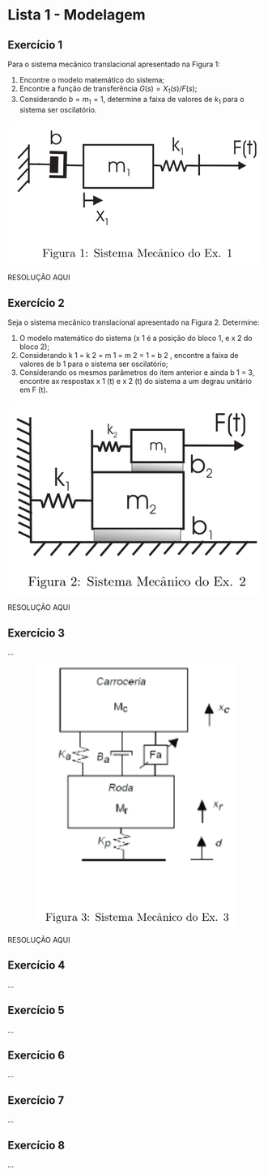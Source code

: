 # Lista 1 - Modelagem

## Exercício 1
Para o sistema mecânico translacional apresentado na Figura 1:
1. Encontre o modelo matemático do sistema;
2. Encontre a função de transferência $G(s) = X_1 (s)/F(s)$;
3. Considerando $b = m_1 = 1$, determine a faixa de valores de $k_1$ para o sistema ser oscilatório.

<p align="center">
<img src="./img/fig1_sistemamecanico.png" alt="Sistema mecânico - massa, mola e amortecedor (Exercício 1)" width="500"/>
</p>

RESOLUÇÃO AQUI

## Exercício 2
Seja o sistema mecânico translacional apresentado na Figura 2. Determine:
1. O modelo matemático do sistema (x 1 é a posição do bloco 1, e x 2 do bloco 2);
2. Considerando k 1 = k 2 = m 1 = m 2 = 1 = b 2 , encontre a faixa de valores de b 1 para o
sistema ser oscilatório;
3. Considerando os mesmos parâmetros do item anterior e ainda b 1 = 3, encontre ax respostax
x 1 (t) e x 2 (t) do sistema a um degrau unitário em F (t).

<p align="center">
<img src="./img/fig2_sistemamecanico.png" alt="Sistema mecânico - duplo massa mola (Exercício 2)" width="500"/>
</p>

RESOLUÇÃO AQUI

## Exercício 3
...

<p align="center">
<img src="./img/fig3_sistemamecanico.png" alt="Sistema mecânico - duas massas, duas molas e um amortecedor (Exercício 3)" width="400"/>
</p>

RESOLUÇÃO AQUI

## Exercício 4
...

## Exercício 5
...

## Exercício 6
...

## Exercício 7
...

## Exercício 8
...
